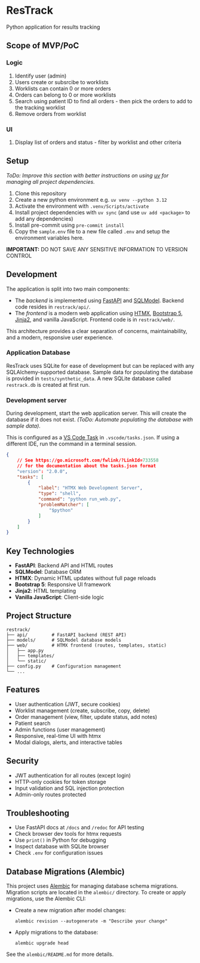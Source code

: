 # ResTrack

Python application for results tracking

## Scope of MVP/PoC

### Logic

1. Identify user (admin)
2. Users create or subsrcibe to worklists
3. Worklists can contain 0 or more orders
4. Orders can belong to 0 or more worklists
5. Search using patient ID to find all orders - then pick the orders to add to the tracking worklist
6. Remove orders from worklist

### UI

1. Display list of orders and status - filter by worklist and other criteria

## Setup

_ToDo: Improve this section with better instructions on using [uv](https://docs.astral.sh/uv/) for managing all project dependencies._

1. Clone this repository
2. Create a new python environment e.g. `uv venv --python 3.12`
3. Activate the environment with `.venv/Scripts/activate`
4. Install project dependencies with `uv sync` (and use `uv add <package>` to add any dependencies)
5. Install pre-commit using `pre-commit install`
6. Copy the `sample.env` file to a new file called `.env` and setup the environment variables here.

__IMPORTANT:__ DO NOT SAVE ANY SENSITIVE INFORMATION TO VERSION CONTROL

## Development

The application is split into two main components:

- The _backend_ is implemented using [FastAPI](https://fastapi.tiangolo.com/) and [SQLModel](https://sqlmodel.tiangolo.com/). Backend code resides in `restrack/api/`.
- The _frontend_ is a modern web application using [HTMX](https://htmx.org/), [Bootstrap 5](https://getbootstrap.com/), [Jinja2](https://jinja.palletsprojects.com/), and vanilla JavaScript. Frontend code is in `restrack/web/`.

This architecture provides a clear separation of concerns, maintainability, and a modern, responsive user experience.

### Application Database

ResTrack uses SQLite for ease of development but can be replaced with any SQLAlchemy-supported database. Sample data for populating the database is provided in `tests/synthetic_data`. A new SQLite database called `restrack.db` is created at first run.

### Development server

During development, start the web application server. This will create the database if it does not exist. _(ToDo: Automate populating the database with sample data)_.

This is configured as a [VS Code Task](https://code.visualstudio.com/docs/editor/tasks) in `.vscode/tasks.json`. If using a different IDE, run the command in a terminal session.

```json
{
    // See https://go.microsoft.com/fwlink/?LinkId=733558
    // for the documentation about the tasks.json format
    "version": "2.0.0",
    "tasks": [
        {
            "label": "HTMX Web Development Server",
            "type": "shell",
            "command": "python run_web.py",
            "problemMatcher": [
                "$python"
            ]
        }
    ]
}
```

## Key Technologies

- **FastAPI**: Backend API and HTML routes
- **SQLModel**: Database ORM
- **HTMX**: Dynamic HTML updates without full page reloads
- **Bootstrap 5**: Responsive UI framework
- **Jinja2**: HTML templating
- **Vanilla JavaScript**: Client-side logic

## Project Structure

```
restrack/
├── api/         # FastAPI backend (REST API)
├── models/      # SQLModel database models
├── web/         # HTMX frontend (routes, templates, static)
│   ├── app.py
│   ├── templates/
│   └── static/
├── config.py    # Configuration management
└── ...
```

## Features

- User authentication (JWT, secure cookies)
- Worklist management (create, subscribe, copy, delete)
- Order management (view, filter, update status, add notes)
- Patient search
- Admin functions (user management)
- Responsive, real-time UI with htmx
- Modal dialogs, alerts, and interactive tables

## Security

- JWT authentication for all routes (except login)
- HTTP-only cookies for token storage
- Input validation and SQL injection protection
- Admin-only routes protected

## Troubleshooting

- Use FastAPI docs at `/docs` and `/redoc` for API testing
- Check browser dev tools for htmx requests
- Use `print()` in Python for debugging
- Inspect database with SQLite browser
- Check `.env` for configuration issues

## Database Migrations (Alembic)

This project uses [Alembic](https://alembic.sqlalchemy.org/) for managing database schema migrations. Migration scripts are located in the `alembic/` directory. To create or apply migrations, use the Alembic CLI:

- Create a new migration after model changes:
  ```pwsh
  alembic revision --autogenerate -m "Describe your change"
  ```
- Apply migrations to the database:
  ```pwsh
  alembic upgrade head
  ```

See the `alembic/README.md` for more details.
